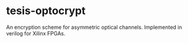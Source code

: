 # tesis-optocrypt

An encryption scheme for asymmetric optical channels.
Implemented in verilog for Xilinx FPGAs.
